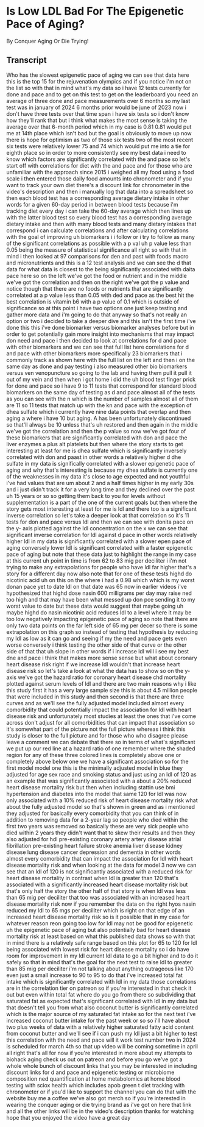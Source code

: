# Is Low LDL Bad For The Epigenetic Pace of Aging?

By Conquer Aging Or Die Trying! 


## Transcript

Who has the slowest epigenetic pace of aging we can see that data here this is the top 15 for the rejuvenation olympics and if you notice i'm not on the list so with that in mind what's my data so i have 12 tests currently for done and pace and to get on this test to get on the leaderboard you need an average of three done and pace measurements over 6 months so my last test was in january of 2024 6 months prior would be june of 2023 now i don't have three tests over that time span i have six tests so i don't know how they'll rank that but i think what makes the most sense is taking the average over that 6-month period which in my case is 0.81 0.81 would put me at 14th place which isn't bad but the goal is obviously to move up now there is hope for optimism as two of those six tests two of the most recent six tests were relatively lower 75 and 74 which would put me into a tie for eighth place so in order to more consistently see my best data i need to know which factors are significantly correlated with the and pace so let's start off with correlations for diet with the and pace and for those who are unfamiliar with the approach since 2015 i weighed all my food using a food scale i then entered those daily food amounts into chronometer and if you want to track your own diet there's a discount link for chronometer in the video's description and then i manually log that data into a spreadsheet so then each blood test has a corresponding average dietary intake in other words for a given 60-day period in between blood tests because i'm tracking diet every day i can take the 60-day average which then lines up with the latter blood test so every blood test has a corresponding average dietary intake and then with many blood tests and many dietary intakes that correspond i can calculate correlations and after calculating correlations with the goal of improving uh biomarkers i i follow or i try to follow as many of the significant correlations as possible with a p val uh p value less than 0.05 being the measure of statistical significance all right so with that in mind i then looked at 97 comparisons for den and past with foods macro and micronutrients and this is a 12 test analysis and we can see the d that data for what data is closest to the being significantly associated with daita pace here so on the left we've got the food or nutrient and in the middle we've got the correlation and then on the right we've got the p value and notice though that there are no foods or nutrients that are significantly correlated at a p value less than 0.05 with ded and pace as the best hit the best correlation is vitamin b6 with a p value of 0.1 which is outside of significance so at this point i have two options one just keep testing and gather more data and i'm going to do that anyway so that's not really an option or two i decided to take a deeper dive and this isn't the first time i've done this this i've done biomarker versus biomarker analyses before but in order to get potentially gain more insight into mechanisms that may impact don need and pace i then decided to look at correlations for d and pace with other biomarkers and we can see that full list here correlations for d and pace with other biomarkers more specifically 23 biomarkers that i commonly track as shown here with the full list on the left and then i on the same day as done and pay testing i also measured other bio biomarkers versus ven venopuncture so going to the lab and having them pull it pull it out of my vein and then when i got home i did the uh blood test finger prick for done and pace so i have 9 to 11 tests that correspond for standard blood biomarkers on the same day of testing as d and pace almost all of the tests as you can see with the n which is the number of samples almost all of them are 11 so 11 tests that match up with the kn and pace with the exception of dhea sulfate which i currently have nine data points that overlap and then aging a where i have 10 but aging. A has been unfortunately discontinued so that'll always be 10 unless that's uh restored and then again in the middle we've got the correlation and then the p value so now we've got four of these biomarkers that are significantly correlated with don and pace the liver enzymes a plus alt platelets but then where the story starts to get interesting at least for me is dhea sulfate which is significantly inversely correlated with don and paast in other words a relatively higher d dhe sulfate in my data is significally correlated with a slower epigenetic pace of aging and why that's interesting is because my dhea sulfate is currently one of the weaknesses in my data it's close to age expected and not youthful i've had values that are um about 2 and a half times higher in my early 30s and i just didn't track it for a very long time and they declined over the past uh 15 years or so so getting them back to you for levels without supplementation is a part of the one of the current goals but then where the story gets most interesting at least for me is ldl and there too is a significant inverse correlation so let's take a deeper look at that correlation so it's 11 tests for don and pace versus ldl and then we can see with donita pace on the y- axis plotted against the ldl concentration on the x we can see that significant inverse correlation for ldl against d pace in other words relatively higher ldl in my data is significantly correlated with a slower epen pace of aging conversely lower ldl is significant correlated with a faster epigenetic pace of aging but note that these data just to highlight the range in my case at this current uh point in time is from 62 to 83 mig per deciliter i i'm not trying to make any extrapolations for people who have ldl far higher that's a story for a different day now also note that for one of these tests highd do nicotinic acid uh on this on the where i had a 0.98 which which is my worst donan pace yet to date ldl on that date was 65 now in earlier videos i've hypothesized that highd dose nasin 600 milligrams per day may raise ned too high and that may have been what messed up don pce sending it to my worst value to date but these data would suggest that maybe going uh maybe highd do nasin nicotinic acid reduces ldl to a level where it may be too low negatively impacting epigenetic pace of aging so note that there are only two data points on the far left side of 65 mg per decer so there is some extrapolation on this graph so instead of testing that hypothesis by reducing my ldl as low as it can go and seeing if my the need and pace gets even worse conversely i think testing the other side of that curve or the other side of that that uh slope in other words if i increase ldl will i see my best dne and pace i think that makes more sense sense but what about coronary heart disease risk right if we increase ldl wouldn't that increase heart disease risk so let's take a look at what the data has to show so on the y-axis we've got the hazard ratio for coronary heart disease chd mortality plotted against serum levels of ldl and there are two main reasons why i like this study first it has a very large sample size this is about 4.5 million people that were included in this study and then second is that there are three curves and as we'll see the fully adjusted model included almost every comorbidity that could potentially impact the association for ldl with heart disease risk and unfortunately most studies at least the ones that i've come across don't adjust for all comorbidities that can impact that association so it's somewhat part of the picture not the full picture whereas i think this study is closer to the full picture and for those who who disagree please leave a comment we can debate that there so in terms of what's significant we put up our red line at a hazard ratio of one remember where the shaded region for any of these three colored lines is completely above one or completely above below one we have a significant association so for the first model model one this is the minimally adjusted model in blue they adjusted for age sex race and smoking status and just using an ldl of 120 as an example that was significantly associated with a about a 20% reduced heart disease mortality risk but then when including stattin use bmi hypertension and diabetes into the model that same 120 for ldl was now only associated with a 10% reduced risk of heart disease mortality risk what about the fully adjusted model so that's shown in green and as i mentioned they adjusted for basically every comorbidity that you can think of in addition to removing data for a 2-year lag so people who died within the first two years was removed so basically these are very sick people who died within 2 years they didn't want that to skew their results and then they also adjusted for hdl pre-existing coronary artery artery disease atrial fibrillation pre-existing heart failure stroke anemia liver disease kidney disease lung disease cancer depression and dementia in other words almost every comorbidity that can impact the association for ldl with heart disease mortality risk and when looking at the data for model 3 now we can see that an ldl of 120 is not significantly associated with a reduced risk for heart disease mortality in contrast when ldl is greater than 120 that's associated with a significantly increased heart disease mortality risk but that's only half the story the other half of that story is when ldl was less than 65 mig per deciliter that too was associated with an increased heart disease mortality risk now if you remember the data on the right hyos nasin reduced my ldl to 65 mgs per deciliter which is right on that edge of an increased heart disease mortality risk so is it possible that in my case for whatever reason reon going too low for ldl may not be good for epigenetic uh the epigenetic pace of aging but also potentially bad for heart disease mortality risk at least based on what this published data shows so with that in mind there is a relatively safe range based on this plot for 65 to 120 for ldl being associated with lowest risk for heart disease mortality so i do have room for improvement in my ldl current ldl data to go a bit higher and to do it safely so that in mind that's the goal for the next test to raise ldl to greater than 85 mig per deciliter i'm not talking about anything outrageous like 170 even just a small increase to 90 to 95 to do that i've increased total fat intake which is significantly correlated with ldl in my data those correlations are in the correlation tier on patreon so if you're interested in that check it out but even within total fat where do you go from there so subdividing that saturated fat as expected that's significant correlated with ldl in my data but that doesn't tell you from what also coconut butter is significantly correlated which is the major source of my saturated fat intake so for the next test i've increased coconut butter intake for the past week or so so i'll have about two plus weeks of data with a relatively higher saturated fatty acid content from coconut butter and we'll see if i can push my ldl just a bit higher to test this correlation with the need and pace will it work test number two in 2024 is scheduled for march 4th so that up video will be coming sometime in april all right that's all for now if you're interested in more about my attempts to biohack aging check us out on patreon and before you go we've got a whole whole bunch of discount links that you may be interested in including discount links for d and pace and epigenetic testing or microbiome composition ned quantification at home metabolomics at home blood testing with sciox health which includes apob green t diet tracking with chronometer or if you'd like to support the channel you can do that with the website buy me a coffee we've also got merch so if you're interested in wearing the conquer aging or die trying brand as i've got on here that link and all the other links will be in the video's description thanks for watching hope that you enjoyed the video have a great day
